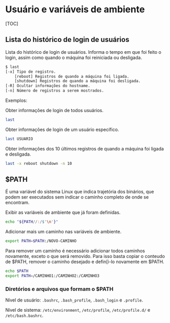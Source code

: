 # Usuário e variáveis de ambiente

[TOC]

## Lista do histórico de login de usuários

Lista do histórico de login de usuários. Informa o tempo em que foi feito o login, assim como quando o máquina foi reiniciada ou desligada.

```sh
$ last
[-x] Tipo de registro.
    [reboot] Registros de quando a máquina foi ligada.
    [shutdown] Registros de quando a máquina foi desligada.
[-R] Ocultar informações do hostname.
[-n] Número de registros a serem mostrados.
```

Exemplos:

Obter informações de login de todos usuários.

```sh
last
```

Obter informações de login de um usuário específico.

```sh
last USUARIO
```

Obter informações dos 10 últimos registros de quando a máquina foi ligada e desligada.

```sh
last -x reboot shutdown -n 10
```

## $PATH

É uma variável do sistema Linux que indica trajetória dos binários, que podem ser executados sem indicar o caminho completo de onde se encontram.

Exibir as variáveis de ambiente que já foram definidas.

```sh
echo "${PATH//:/$'\n'}"
```

Adicionar mais um caminho nas variáveis de ambiente.

```sh
export PATH=$PATH:/NOVO-CAMINHO
```

Para remover um caminho é necessário adicionar todos caminhos novamente, exceto o que será removido. Para isso basta copiar o conteudo de $PATH, remover o caminho desejado e defin[i-lo novamente em $PATH.

```sh
echo $PATH
export PATH=/CAMINHO1:/CAMINHO2:/CAMINHO3
```

### Diretórios e arquivos que formam o $PATH

Nível de usuário: `.bashrc`, `.bash_profile`, `.bash_login` e `.profile`.

Nível de sistema: `/etc/environment`, `/etc/profile`, `/etc/profile.d/` e `/etc/bash.bashrc`.
